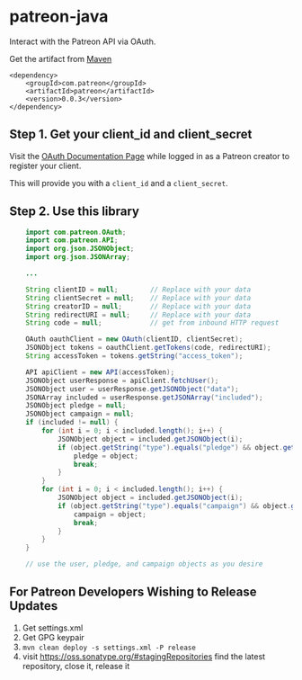 # patreon-java
Interact with the Patreon API via OAuth.

Get the artifact from [Maven](http://search.maven.org/#search|ga|1|g%3A%22com.patreon%22%20AND%20a%3A%22patreon%22)
```
<dependency>
    <groupId>com.patreon</groupId>
    <artifactId>patreon</artifactId>
    <version>0.0.3</version>
</dependency>
```


Step 1. Get your client_id and client_secret
---
Visit the [OAuth Documentation Page](https://www.patreon.com/oauth2/documentation)
while logged in as a Patreon creator to register your client.

This will provide you with a `client_id` and a `client_secret`.

Step 2. Use this library
---
```java
    import com.patreon.OAuth;
    import com.patreon.API;
    import org.json.JSONObject;
    import org.json.JSONArray;

    ...

    String clientID = null;        // Replace with your data
    String clientSecret = null;    // Replace with your data
    String creatorID = null;       // Replace with your data
    String redirectURI = null;     // Replace with your data
    String code = null;            // get from inbound HTTP request

    OAuth oauthClient = new OAuth(clientID, clientSecret);
    JSONObject tokens = oauthClient.getTokens(code, redirectURI);
    String accessToken = tokens.getString("access_token");

    API apiClient = new API(accessToken);
    JSONObject userResponse = apiClient.fetchUser();
    JSONObject user = userResponse.getJSONObject("data");
    JSONArray included = userResponse.getJSONArray("included");
    JSONObject pledge = null;
    JSONObject campaign = null;
    if (included != null) {
        for (int i = 0; i < included.length(); i++) {
            JSONObject object = included.getJSONObject(i);
            if (object.getString("type").equals("pledge") && object.getJSONObject("relationships").getJSONObject("creator").getJSONObject("data").getString("id").equals(creatorID)) {
                pledge = object;
                break;
            }
        }
        for (int i = 0; i < included.length(); i++) {
            JSONObject object = included.getJSONObject(i);
            if (object.getString("type").equals("campaign") && object.getJSONObject("relationships").getJSONObject("creator").getJSONObject("data").getString("id").equals(creatorID)) {
                campaign = object;
                break;
            }
        }
    }

    // use the user, pledge, and campaign objects as you desire
```

For Patreon Developers Wishing to Release Updates
---
1. Get settings.xml
2. Get GPG keypair
3. `mvn clean deploy -s settings.xml -P release`
4. visit https://oss.sonatype.org/#stagingRepositories find the latest repository, close it, release it